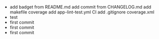 - add badget from README.md add commit from CHANGELOG.md add makefile coverage add app-lint-test.yml CI add .gitignore coverage.xml
- test
- first commit
- first commit
- first commit
